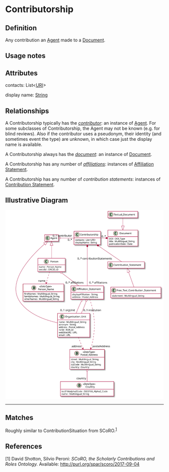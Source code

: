 # Contributorship

## Definition
Any contribution an [Agent](../entities/Agent.md) made to a [Document](../entities/Document.md).

## Usage notes

## Attributes

contacts: List<[URI](../datatypes/URI.md)>

display name: [String](../datatypes/String.md)

## Relationships

<a name="relc4c92595-4f3d-43a3-8041-fd86fface421">A Contributorship typically has the *[contributor](../entities/Agent.md#user-content-relc4c92595-4f3d-43a3-8041-fd86fface421)*: an instance of [Agent](../entities/Agent.md).</a> For some subclasses of Contributorship, the Agent may not be known (e.g. for blind reviews). Also if the contributor uses a pseudonym, their identity (and sometimes event the type) are unknown, in which case just the display name is available.

<a name="relab1878d2-60c9-47cb-bac9-09b3b91aa89c">A Contributorship always has the *[document](../entities/Document.md#user-content-relab1878d2-60c9-47cb-bac9-09b3b91aa89c)*: an instance of [Document](../entities/Document.md).</a>

<a name="rel35288350-0e23-4190-90f7-9c12fa184007">A Contributorship has any number of *[affiliations](../entities/Affiliation_Statement.md#user-content-rel35288350-0e23-4190-90f7-9c12fa184007)*: instances of [Affiliation Statement](../entities/Affiliation_Statement.md).</a>

A Contributorship has any number of *contribution statements*: instances of [Contribution Statement](../entities/Contribution_Statement).

## Illustrative Diagram

![The Contributorship diagram](../diagrams/contributorship.svg)

---
## Matches
Roughly similar to ContributionSituation from SCoRO.<sup>[1](#fn1)</sup>

## References
<a name="fn1">\[1\]</a> David Shotton, Silvio Peroni: *SCoRO, the Scholarly Contributions and Roles Ontology.* Available: http://purl.org/spar/scoro/2017-09-04
